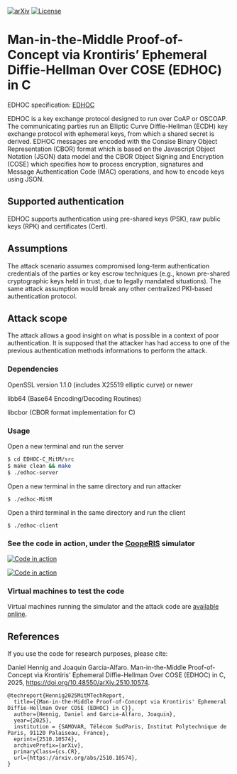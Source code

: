 [![arXiv](https://img.shields.io/badge/arXiv-2510.10574-b31b1b.svg)](https://arxiv.org/abs/2510.10574)
[![License](https://img.shields.io/badge/License-BSD_3--Clause-blue.svg)](https://opensource.org/licenses/BSD-3-Clause)

# Man-in-the-Middle Proof-of-Concept via Krontiris’ Ephemeral Diffie-Hellman Over COSE (EDHOC) in C

EDHOC specification: [EDHOC](https://datatracker.ietf.org/doc/draft-selander-ace-cose-ecdhe/)

EDHOC is a key exchange protocol designed to run over CoAP or OSCOAP. The communicating parties run an Elliptic Curve Diffie-Hellman (ECDH) key exchange protocol with ephemeral keys, from which a shared secret is derived. EDHOC messages are encoded with the Consise Binary Object Representation (CBOR) format which is based on the Javascript Object Notation (JSON) data model and the CBOR Object Signing and Encryption (COSE) which specifies how to process encryption, signatures and Message Authentication Code (MAC) operations, and how to encode keys using JSON. 

## Supported authentication
EDHOC supports authentication using pre-shared keys (PSK), raw public keys (RPK) and certificates (Cert).

## Assumptions
The attack scenario assumes compromised long-term authentication credentials of the parties or key escrow techniques (e.g., known pre-shared cryptographic keys held in trust, due to legally mandated situations). The same attack assumption would break any other centralized PKI-based authentication protocol. 

## Attack scope
The attack allows a good insight on what is possible in a context of poor authentication. It is supposed that the attacker has had access to one of the previous authentication methods informations to perform the attack.

### Dependencies
OpenSSL version 1.1.0 (includes X25519 elliptic curve) or newer

libb64 (Base64 Encoding/Decoding Routines)

libcbor (CBOR format implementation for C)

### Usage
Open a new terminal and run the server
```sh
$ cd EDHOC-C_MitM/src
$ make clean && make
$ ./edhoc-server
```
Open a new terminal in the same directory and run attacker
```
$ ./edhoc-MitM
```
Open a third terminal in the same directory and run the client
```
$ ./edhoc-client
```

### See the code in action, under the [CoopeRIS](https://github.com/michele-segata/cooperis/) simulator

[![Code in action](https://img.youtube.com/vi/zyN18Rd1N3Y/0.jpg)](https://www.youtube.com/watch?v=zyN18Rd1N3Y)

[![Code in action](https://img.youtube.com/vi/h1KbDFak0xQ/0.jpg)](https://www.youtube.com/watch?v=h1KbDFak0xQ)

### Virtual machines to test the code

Virtual machines running the simulator and the attack code are <a href="https://drive.google.com/drive/folders/12vVhr9tcIHX-GdT9XbeFBY6vvSsRyx5c">available online</a>.

## References

If you use the code for research purposes, please cite:

Daniel Hennig and Joaquin Garcia-Alfaro. Man-in-the-Middle Proof-of-Concept via Krontiris' Ephemeral Diffie-Hellman Over COSE (EDHOC) in C, 2025, https://doi.org/10.48550/arXiv.2510.10574.

```
@techreport{Hennig2025MitMTechReport,
  title={{Man-in-the-Middle Proof-of-Concept via Krontiris' Ephemeral Diffie-Hellman Over COSE (EDHOC) in C}}, 
  author={Hennig, Daniel and Garcia-Alfaro, Joaquin},
  year={2025},
  institution = {SAMOVAR, Télécom SudParis, Institut Polytechnique de Paris, 91120 Palaiseau, France},
  eprint={2510.10574},
  archivePrefix={arXiv},
  primaryClass={cs.CR},
  url={https://arxiv.org/abs/2510.10574}, 
}
```
